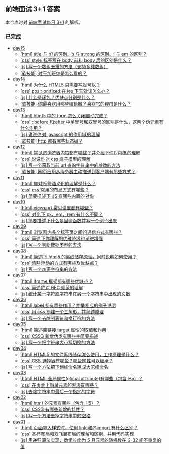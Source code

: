 ## 前端面试 3+1 答案

本仓库时对 [前端面试每日 3+1](https://github.com/haizlin/fe-interview) 的解析。

### 已完成

- [day15](docs/15/README.md)
  - [[html] title 与 h1 的区别、b 与 strong 的区别、i 与 em 的区别？](docs/15/README.md)
  - [[css] style 标签写在 body 前和 body 后的区别是什么？](docs/15/README.md)
  - [[js] 写一个数组去重的方法（支持多维数组）](docs/15/README.md)
  - [[软技能] 对于加班你是怎么看的？](docs/15/README.md)
- [day14](docs/14/README.md)
  - [[html] 为什么 HTML5 只需要写<!DOCTYPE HTML>就可以？](docs/14/README.md)
  - [[css] position:fixed;在 ios 下无效该怎么办？](docs/14/README.md)
  - [[js] 什么是闭包？优缺点分别是什么？](docs/14/README.md)
  - [[软技能] 你最喜欢用哪些编辑器？喜欢它的理由是什么？](docs/14/README.md)
- [day13](docs/13/README.md)
  - [[html] html5 中的 form 怎么关闭自动完成？](docs/13/README.md)
  - [[css] ::before 和:after 中单冒号和双冒号的区别是什么，这两个伪元素有什么作用？](docs/13/README.md)
  - [[js] 说说你对 javascript 的作用域的理解](docs/13/README.md)
  - [[软技能] http 都有哪些状态码？](docs/13/README.md)
- [day12](docs/12/README.md)
  - [[html] 常见的浏览器内核都有哪些？并介绍下你对内核的理解](docs/12/README.md)
  - [[css] 说说你对 css 盒子模型的理解](docs/12/README.md)
  - [[js] 写一个获取当前 url 查询字符串中的参数的方法](docs/12/README.md)
  - [[软技能] 网页应用从服务器主动推送到客户端有那些方式？](docs/12/README.md)
- [day11](docs/11/README.md)
  - [[html] 你对标签语义化的理解是什么？](docs/11/README.md)
  - [[css] css 常用的布局方式有哪些？](docs/11/README.md)
  - [[js] 简要描述下 JS 有哪些内置的对象](docs/11/README.md)
- [day10](docs/10/README.md)
  - [[html] viewport 常见设置都有哪些？](docs/10/README.md)
  - [[css] 对比下 px、em、rem 有什么不同？](docs/10/README.md)
  - [[js] 简要描述下什么是回调函数并写一个例子出来](docs/10/README.md)
- [day09](docs/09/README.md)
  - [[html] 浏览器内多个标签页之间的通信方式有哪些？](docs/09/README.md)
  - [[css] 简述下你理解的优雅降级和渐进增强](docs/09/README.md)
  - [[js] 写一个判断数据类型的方法](docs/09/README.md)
- [day08](docs/08/README.md)
  - [[html] 简述下 html5 的离线储存原理，同时说明如何使用？](docs/08/README.md)
  - [[css] 清除浮动的方式有哪些及优缺点？](docs/08/README.md)
  - [[js] 写一个加密字符串的方法](docs/08/README.md)
- [day07](docs/07/README.md)
  - [[html] iframe 框架都有哪些优缺点？](docs/07/README.md)
  - [[css] 简述你对 BFC 规范的理解](docs/07/README.md)
  - [[js] 统计某一字符或字符串在另一个字符串中出现的次数](docs/07/README.md)
- [day06](docs/06/README.md)
  - [[html] label 都有哪些作用？并举相应的例子说明](docs/06/README.md)
  - [[css] 用 css 创建一个三角形，并简述原理](docs/06/README.md)
  - [[js] 写一个去除制表符和换行符的方法](docs/06/README.md)
- [day05](docs/05/README.md)
  - [[html] 简述超链接 target 属性的取值和作用](docs/05/README.md)
  - [[css] CSS3 新增伪类有哪些并简要描述](docs/05/README.md)
  - [[js] 写一个把字符串大小写切换的方法](docs/05/README.md)
- [day04](docs/04/README.md)
  - [[html] HTML5 的文件离线储存怎么使用，工作原理是什么？](docs/04/README.md)
  - [[css] CSS 选择器有哪些？哪些属性可以继承？](docs/04/README.md)
  - [[js] 写一个方法把下划线命名转成大驼峰命名](docs/04/README.md)
- [day03](docs/03/README.md)
  - [[html] HTML 全局属性(global attribute)有哪些（包含 H5）？](docs/03/README.md)
  - [[css] 在页面上隐藏元素的方法有哪些？](docs/03/README.md)
  - [[js] 去除字符串中最后一个指定的字符](docs/03/README.md)
- [day02](docs/02/README.md)
  - [[html] html 的元素有哪些（包含 H5）？](docs/02/README.md)
  - [[css] CSS3 有哪些新增的特性？](docs/02/README.md)
  - [[js] 写一个方法去掉字符串中的空格](docs/02/README.md)
- [day01](docs/01/README.md)
  - [[html] 页面导入样式时，使用 link 和@import 有什么区别？](docs/01/README.md)
  - [[css] 圣杯布局和双飞翼布局的理解和区别，并用代码实现](docs/01/README.md)
  - [[js] 用递归算法实现，数组长度为 5 且元素的随机数在 2-32 间不重复的值](docs/01/README.md)
